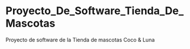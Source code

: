 # Proyecto_De_Software_Tienda_De_Mascotas
Proyecto de software de la Tienda de mascotas Coco &amp; Luna
